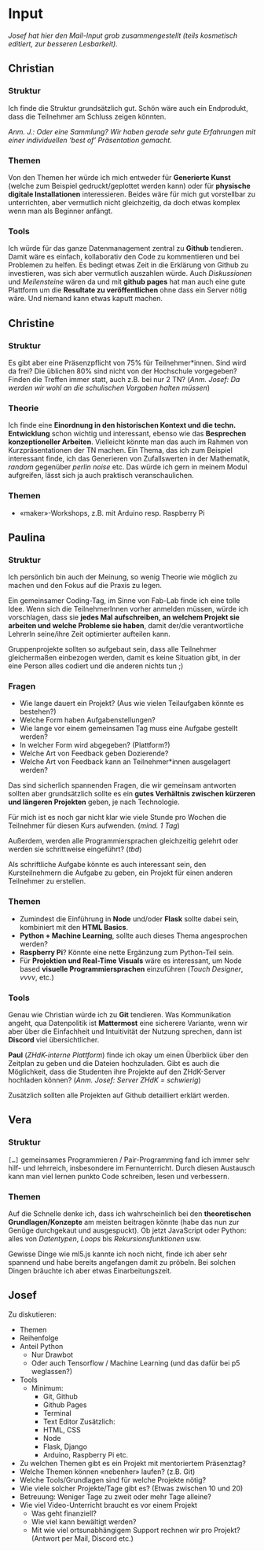 # Input

*Josef hat hier den Mail-Input grob zusammengestellt (teils kosmetisch editiert, zur besseren Lesbarkeit).*

## Christian

### Struktur

Ich finde die Struktur grundsätzlich gut. Schön wäre auch ein Endprodukt, dass die Teilnehmer am Schluss zeigen könnten.

*Anm. J.: Oder eine Sammlung? Wir haben gerade sehr gute Erfahrungen mit einer individuellen ‘best of’ Präsentation gemacht.*

### Themen

Von den Themen her würde ich mich entweder für **Generierte Kunst** (welche zum Beispiel gedruckt/geplottet werden kann) oder für **physische digitale Installationen** interessieren. Beides wäre für mich gut vorstellbar zu unterrichten, aber vermutlich nicht gleichzeitig, da doch etwas komplex wenn man als Beginner anfängt.

### Tools

Ich würde für das ganze Datenmanagement zentral zu **Github** tendieren. Damit wäre es einfach, kollaborativ den Code zu kommentieren und bei Problemen zu helfen. Es bedingt etwas Zeit in die Erklärung von Github zu investieren, was sich aber vermutlich auszahlen würde. Auch *Diskussionen* und *Meilensteine* wären da und mit **github pages** hat man auch eine gute Plattform um die **Resultate zu veröffentlichen** ohne dass ein  Server nötig wäre. Und niemand kann etwas kaputt machen.

## Christine

### Struktur

Es gibt aber eine Präsenzpflicht von 75% für Teilnehmer*innen. Sind wird da frei? Die üblichen 80% sind nicht von der Hochschule vorgegeben? Finden die Treffen immer statt, auch z.B. bei nur 2 TN? (*Anm. Josef: Da werden wir wohl an die schulischen Vorgaben halten müssen*)

### Theorie

Ich finde eine **Einordnung in den historischen Kontext und die techn. Entwicklung** schon wichtig und interessant, ebenso wie das **Besprechen konzeptioneller Arbeiten**. Vielleicht könnte man das auch im Rahmen von Kurzpräsentationen der TN machen. Ein Thema, das ich zum Beispiel interessant finde, ich das Generieren von Zufallswerten in der Mathematik, *random* gegenüber *perlin noise* etc. Das würde ich gern in meinem Modul aufgreifen, lässt sich ja auch praktisch veranschaulichen.

### Themen

- «maker»-Workshops, z.B. mit Arduino resp. Raspberry Pi

## Paulina

### Struktur

Ich persönlich bin auch der Meinung, so wenig Theorie wie möglich zu machen und den Fokus auf die Praxis zu legen.

Ein gemeinsamer Coding-Tag, im Sinne von Fab-Lab finde ich eine tolle Idee. Wenn sich die TeilnehmerInnen vorher anmelden müssen, würde ich vorschlagen, dass sie **jedes Mal aufschreiben, an welchem Projekt sie arbeiten und welche Probleme sie haben**, damit der/die verantwortliche LehrerIn seine/ihre Zeit optimierter aufteilen kann.

Gruppenprojekte sollten so aufgebaut sein, dass alle Teilnehmer gleichermaßen einbezogen werden, damit es keine Situation gibt, in der eine Person alles codiert und die anderen nichts tun ;)

### Fragen

- Wie lange dauert ein Projekt? (Aus wie vielen Teilaufgaben könnte es bestehen?)
- Welche Form haben Aufgabenstellungen?
- Wie lange vor einem gemeinsamen Tag muss eine Aufgabe gestellt werden?
- In welcher Form wird abgegeben? (Plattform?)
- Welche Art von Feedback geben Dozierende?
- Welche Art von Feedback kann an Teilnehmer\*innen ausgelagert werden?

Das sind sicherlich spannenden Fragen, die wir gemeinsam antworten sollten aber grundsätzlich sollte es ein **gutes Verhältnis zwischen kürzeren und längeren Projekten** geben, je nach Technologie.

Für mich ist es noch gar nicht klar wie viele Stunde pro Wochen die Teilnehmer für diesen Kurs aufwenden. (*mind. 1 Tag*)

Außerdem, werden alle Programmiersprachen gleichzeitig gelehrt oder werden sie schrittweise eingeführt?  (*tbd*)

Als schriftliche Aufgabe könnte es auch interessant sein, den Kursteilnehmern die Aufgabe zu geben, ein Projekt für einen anderen Teilnehmer zu erstellen. 

### Themen

- Zumindest die Einführung in **Node** und/oder **Flask** sollte dabei sein, kombiniert mit den **HTML Basics**.
- **Python + Machine Learning**, sollte auch dieses Thema angesprochen werden?
- **Raspberry Pi**? Könnte eine nette Ergänzung zum Python-Teil sein.
- Für **Projektion und Real-Time Visuals** wäre es interessant, um Node based **visuelle Programmiersprachen** einzuführen (*Touch Designer*, *vvvv*, etc.)

### Tools

Genau wie Christian würde ich zu **Git** tendieren. Was Kommunikation angeht, qua Datenpolitik ist **Mattermost** eine sicherere Variante, wenn wir aber über die Einfachheit und Intuitivität der Nutzung sprechen, dann ist **Discord** viel übersichtlicher.

**Paul** (*ZHdK-interne Plattform*) finde ich okay um einen Überblick über den Zeitplan zu geben und die Dateien hochzuladen. Gibt es auch die Möglichkeit, dass die Studenten ihre Projekte auf den ZHdK-Server hochladen können?  (*Anm. Josef: Server ZHdK = schwierig*)

Zusätzlich sollten alle Projekten auf Github detailliert erklärt werden.

## Vera

### Struktur

`[…]` gemeinsames Programmieren / Pair-Programming fand ich immer sehr hilf- und lehrreich, insbesondere im Fernunterricht. Durch diesen Austausch kann man viel lernen punkto Code schreiben, lesen und verbessern.

### Themen

Auf die Schnelle denke ich, dass ich wahrscheinlich bei den **theoretischen Grundlagen/Konzepte** am meisten beitragen könnte (habe das nun zur Genüge durchgekaut und ausgespuckt). Ob jetzt JavaScript oder Python: alles von *Datentypen*, *Loops* bis *Rekursionsfunktionen* usw.

Gewisse Dinge wie ml5.js kannte ich noch nicht, finde ich aber sehr spannend und habe bereits angefangen damit zu pröbeln. Bei solchen Dingen bräuchte ich aber etwas Einarbeitungszeit.

## Josef

Zu diskutieren:

- Themen
- Reihenfolge
- Anteil Python
    - Nur Drawbot
    - Oder auch Tensorflow / Machine Learning (und das dafür bei p5 weglassen?)
- Tools
    - Minimum:
        - Git, Github
        - Github Pages
        - Terminal
        - Text Editor
    Zusätzlich:
        - HTML, CSS
        - Node
        - Flask, Django
        - Arduino, Raspberry Pi etc.
- Zu welchen Themen gibt es ein Projekt mit mentoriertem Präsenztag?
- Welche Themen können «nebenher» laufen? (z.B. Git)
- Welche Tools/Grundlagen sind für welche Projekte nötig? 
- Wie viele solcher Projekte/Tage gibt es? (Etwas zwischen 10 und 20)
- Betreuung: Weniger Tage zu zweit oder mehr Tage alleine?
- Wie viel Video-Unterricht braucht es vor einem Projekt
    - Was geht finanziell?
    - Wie viel kann bewältigt werden?
    - Mit wie viel ortsunabhängigem Support rechnen wir pro Projekt? (Antwort per Mail, Discord etc.)


